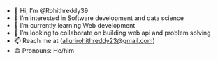 - 👋 Hi, I’m @Rohithreddy39
- 👀 I’m interested in Software development and data science
- 🌱 I’m currently learning Web development
- 💞️ I’m looking to collaborate on building web api and problem solving
- 📫 Reach me at (allurirohithreddy23@gmail.com)
- 😄 Pronouns: He/him
  

<!---
Rohithreddy39/Rohithreddy39 is a ✨ special ✨ repository because its `README.md` (this file) appears on your GitHub profile.
You can click the Preview link to take a look at your changes.
--->
